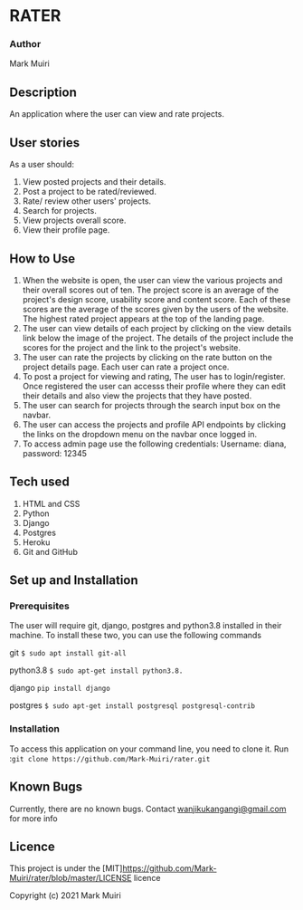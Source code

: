 # RATER
### Author
Mark Muiri

## Description
An application where the user can view and rate projects. 

## User stories
As a user should:
1. View posted projects and their details.
2. Post a project to be rated/reviewed.
3. Rate/ review other users' projects.
4. Search for projects. 
5. View projects overall score.
6. View their profile page.

## How to Use
1. When the website is open, the user can view the various projects and their overall scores out of ten. The project score is an average of the project's design score, usability score and content score. Each of these scores are the average of the scores given by the users of the website. The highest rated project appears at the top of the landing page.
2. The user can view details of each project by clicking on the view details link below the image of the project. The details of the project include the scores for the project and the link to the project's website.
3. The user can rate the projects by clicking on the rate button on the project details page. Each user can rate a project once.
4. To post a project for viewing and rating, The user has to login/register. Once registered the user can accesss their profile where they can edit their details and also view the projects that they have posted.
5. The user can search for projects through the search input box on the navbar.
6. The user can access the projects and profile API endpoints by clicking the links on the dropdown menu on the navbar once logged in.
7. To access admin page use the following credentials: Username: diana, password: 12345

## Tech used
1. HTML and CSS
2. Python
3. Django
4. Postgres
5. Heroku
6. Git and GitHub

## Set up and Installation
### Prerequisites
The user will require git, django, postgres and python3.8 installed in their machine. To install these two, you can use the following commands

git 
```$ sudo apt install git-all```

python3.8 
```$ sudo apt-get install python3.8.```

django
```pip install django```

postgres 
```$ sudo apt-get install postgresql postgresql-contrib```

### Installation
To access this application on your command line, you need to clone it. Run :```git clone https://github.com/Mark-Muiri/rater.git```

## Known Bugs 
Currently, there are no known bugs. Contact wanjikukangangi@gmail.com for more info

## Licence
This project is under the [MIT]https://github.com/Mark-Muiri/rater/blob/master/LICENSE licence

Copyright (c) 2021 Mark Muiri